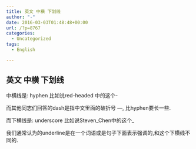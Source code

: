 ```yaml
---
title: 英文 中横 下划线
author: "-"
date: 2016-03-03T01:48:48+00:00
url: /?p=8767
categories:
  - Uncategorized
tags:
  - English

---
```

## 英文 中横 下划线
中横线是: hyphen 比如说red-headed 中的这个-
  
而其他同志们回答的dash是指中文里面的破折号 —, 比hyphen要长一些.
  
而下横线是: underscore 比如说Steven_Chen中的这个_
  
我们通常认为的underline是在一个词语或是句子下面表示强调的,和这个下横线不同的.